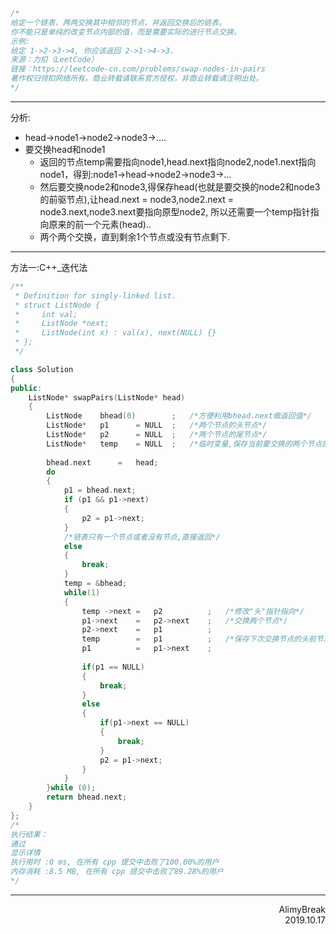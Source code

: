 ```C
/*
给定一个链表，两两交换其中相邻的节点，并返回交换后的链表。
你不能只是单纯的改变节点内部的值，而是需要实际的进行节点交换。
示例:
给定 1->2->3->4, 你应该返回 2->1->4->3.
来源：力扣（LeetCode）
链接：https://leetcode-cn.com/problems/swap-nodes-in-pairs
著作权归领扣网络所有。商业转载请联系官方授权，非商业转载请注明出处。
*/
```
***
分析:
+ head->node1->node2->node3->....
+ 要交换head和node1
  + 返回的节点temp需要指向node1,head.next指向node2,node1.next指向node1，得到:node1->head->node2->node3->...
  + 然后要交换node2和node3,得保存head(也就是要交换的node2和node3的前驱节点),让head.next = node3,node2.next = node3.next,node3.next要指向原型node2, 所以还需要一个temp指针指向原来的前一个元素(head)..
  + 两个两个交换，直到剩余1个节点或没有节点剩下.

***
方法一:C++_迭代法
```C++
/**
 * Definition for singly-linked list.
 * struct ListNode {
 *     int val;
 *     ListNode *next;
 *     ListNode(int x) : val(x), next(NULL) {}
 * };
 */

class Solution
{
public:
    ListNode* swapPairs(ListNode* head)
    {
        ListNode    bhead(0)        ;   /*方便利用bhead.next做返回值*/
        ListNode*   p1      = NULL  ;   /*两个节点的头节点*/
        ListNode*   p2      = NULL  ;   /*两个节点的尾节点*/
        ListNode*   temp    = NULL  ;   /*临时变量,保存当前要交换的两个节点的前驱节点*/
        
        bhead.next      =   head;   
        do
        {
            p1 = bhead.next;
            if (p1 && p1->next)
            {
                p2 = p1->next;
            }
            /*链表只有一个节点或者没有节点,直接返回*/
            else
            {
                break;
            }
            temp = &bhead;
            while(1)
            {
                temp ->next =   p2          ;   /*修改"头"指针指向*/
                p1->next    =   p2->next    ;   /*交换两个节点*/
                p2->next    =   p1          ;
                temp        =   p1          ;   /*保存下次交换节点的头前节点*/
                p1          =   p1->next    ;
                
                if(p1 == NULL)
                {
                    break;
                }
                else
                {
                    if(p1->next == NULL)
                    {
                        break;
                    }
                    p2 = p1->next;
                }
            }
        }while (0);
        return bhead.next;
    }
};
/*
执行结果：
通过
显示详情
执行用时 :0 ms, 在所有 cpp 提交中击败了100.00%的用户
内存消耗 :8.5 MB, 在所有 cpp 提交中击败了89.28%的用户
*/
```

***
<div align = right>
AlimyBreak
</div>
<div align = right>
2019.10.17
</div>